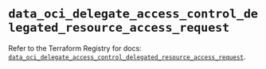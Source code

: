 # `data_oci_delegate_access_control_delegated_resource_access_request`

Refer to the Terraform Registry for docs: [`data_oci_delegate_access_control_delegated_resource_access_request`](https://registry.terraform.io/providers/hashicorp/oci/7.19.0/docs/data-sources/delegate_access_control_delegated_resource_access_request).
